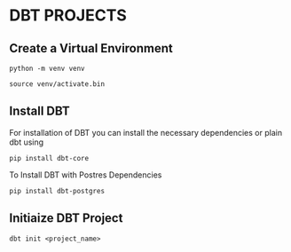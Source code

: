 # DBT PROJECTS
## Create a Virtual Environment
```
python -m venv venv
```
```
source venv/activate.bin
```
## Install DBT
For installation of DBT you can install the necessary dependencies or plain dbt using 
```
pip install dbt-core
```
To Install DBT with Postres Dependencies
```
pip install dbt-postgres
```
## Initiaize DBT Project 
```
dbt init <project_name>